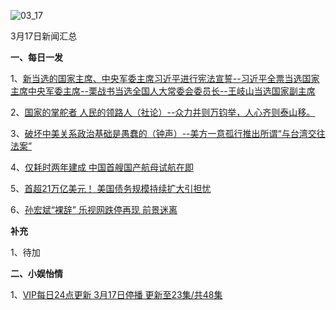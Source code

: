![03_17](F:\学习资料\局势分析\每日新闻汇总\2018\03_17.jpg)

3月17日新闻汇总

**一、每日一发**

1、[新当选的国家主席、中央军委主席习近平进行宪法宣誓--习近平全票当选国家主席中央军委主席--栗战书当选全国人大常委会委员长--王岐山当选国家副主席](http://pic.people.com.cn/n1/2018/0317/c1016-29873377.html)

2、[国家的掌舵者 人民的领路人（社论）--众力并则万钧举，人心齐则泰山移。](http://paper.people.com.cn/rmrb/html/2018-03/18/nw.D110000renmrb_20180318_2-04.htm)

3、[破坏中美关系政治基础是愚蠢的（钟声）--美方一意孤行推出所谓“与台湾交往法案”](http://paper.people.com.cn/rmrb/html/2018-03/18/nw.D110000renmrb_20180318_2-12.htm)

4、[仅耗时两年建成 中国首艘国产航母试航在即](http://www.zaobao.com/news/china/story20180318-843566)

5、[首超21万亿美元！ 美国债务规模持续扩大引担忧](http://money.163.com/18/0317/10/DD3IB9NG002580S6.html)

6、[孙宏斌“裸辞” 乐视网跌停再现 前景迷离](http://finance.ifeng.com/a/20180317/16033027_0.shtml)



**补充**

1、待加



**二、小娱怡情**

1、[VIP每日24点更新 3月17日停播 更新至23集/共48集](http://www.iqiyi.com/v_19rrbdkel4.html)

